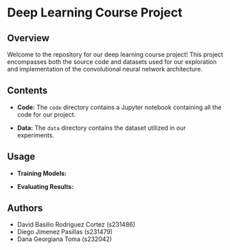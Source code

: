 # Deep Learning Course Project

## Overview

Welcome to the repository for our deep learning course project! This project encompasses both the source code and datasets used for our exploration and implementation of the convolutional neural network architecture.

## Contents

- **Code:** The `code` directory contains a Jupyter notebook containing all the code for our project.

- **Data:** The `data` directory contains the dataset utilized in our experiments.

## Usage

- **Training Models:**

- **Evaluating Results:**

## Authors

- David Basilio Rodriguez Cortez (s231486)
- Diego Jimenez Pasillas (s231479)
- Dana Georgiana Toma (s232042)
